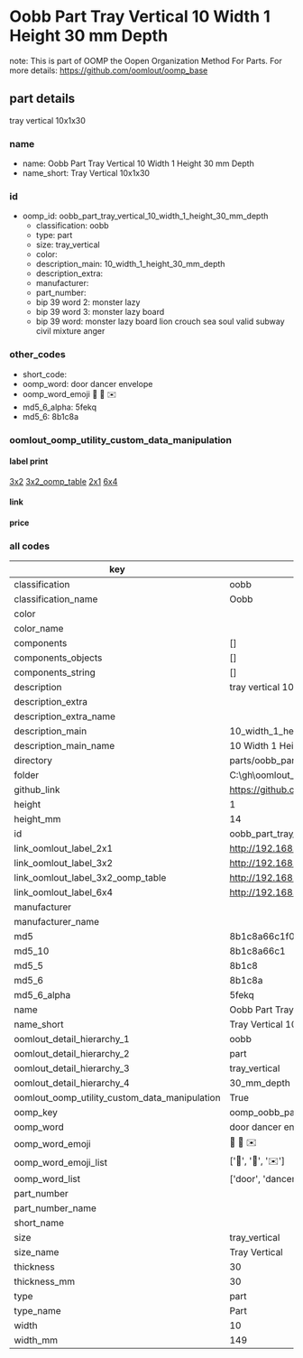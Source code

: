 # Oobb Part Tray Vertical 10 Width 1 Height 30 mm Depth  

note: This is part of OOMP the Oopen Organization Method For Parts. For more details: https://github.com/oomlout/oomp_base

##  part details
  



tray vertical 10x1x30



### name
* name: Oobb Part Tray Vertical 10 Width 1 Height 30 mm Depth
* name_short: Tray Vertical 10x1x30 
### id
* oomp_id: oobb_part_tray_vertical_10_width_1_height_30_mm_depth
  * classification: oobb
  * type: part
  * size: tray_vertical
  * color: 
  * description_main: 10_width_1_height_30_mm_depth
  * description_extra: 
  * manufacturer: 
  * part_number: 
  * bip 39 word 2: monster lazy
  * bip 39 word 3: monster lazy board
  * bip 39 word: monster lazy board lion crouch sea soul valid subway civil mixture anger

### other_codes
* short_code: 
* oomp_word: door dancer envelope
* oomp_word_emoji :door: :dancer: :envelope:
* md5_6_alpha: 5fekq
* md5_6: 8b1c8a






### oomlout_oomp_utility_custom_data_manipulation
#### label print
[3x2](http://192.168.1.245:1112/?label=oomp%205fekq)
[3x2_oomp_table](http://192.168.1.108:1112/?label=oomp%205fekq)
[2x1](http://192.168.1.242:1112/?label=oomp%205fekq)
[6x4](http://192.168.1.55:1112/?label=oomp%205fekq)    

#### link

                              

#### price







### all codes 
| key | value |  
| --- | --- |  
| classification | oobb |  
| classification_name | Oobb |  
| color |  |  
| color_name |  |  
| components | [] |  
| components_objects | [] |  
| components_string | [] |  
| description | tray vertical 10x1x30 |  
| description_extra |  |  
| description_extra_name |  |  
| description_main | 10_width_1_height_30_mm_depth |  
| description_main_name | 10 Width 1 Height 30 mm Depth |  
| directory | parts/oobb_part_tray_vertical_10_width_1_height_30_mm_depth |  
| folder | C:\gh\oomlout_oobb_version_4_generated_parts\parts\oobb_part_tray_vertical_10_width_1_height_30_mm_depth |  
| github_link | https://github.com/oomlout/oomlout_oomp_part_src/tree/main/parts/oobb_part_tray_vertical_10_width_1_height_30_mm_depth |  
| height | 1 |  
| height_mm | 14 |  
| id | oobb_part_tray_vertical_10_width_1_height_30_mm_depth |  
| link_oomlout_label_2x1 | http://192.168.1.242:1112/?label=oomp%205fekq |  
| link_oomlout_label_3x2 | http://192.168.1.245:1112/?label=oomp%205fekq |  
| link_oomlout_label_3x2_oomp_table | http://192.168.1.108:1112/?label=oomp%205fekq |  
| link_oomlout_label_6x4 | http://192.168.1.55:1112/?label=oomp%205fekq |  
| manufacturer |  |  
| manufacturer_name |  |  
| md5 | 8b1c8a66c1f0d9f7079a1822315f9c7a |  
| md5_10 | 8b1c8a66c1 |  
| md5_5 | 8b1c8 |  
| md5_6 | 8b1c8a |  
| md5_6_alpha | 5fekq |  
| name | Oobb Part Tray Vertical 10 Width 1 Height 30 mm Depth |  
| name_short | Tray Vertical 10x1x30  |  
| oomlout_detail_hierarchy_1 | oobb |  
| oomlout_detail_hierarchy_2 | part |  
| oomlout_detail_hierarchy_3 | tray_vertical |  
| oomlout_detail_hierarchy_4 | 30_mm_depth |  
| oomlout_oomp_utility_custom_data_manipulation | True |  
| oomp_key | oomp_oobb_part_tray_vertical_10_width_1_height_30_mm_depth |  
| oomp_word | door dancer envelope |  
| oomp_word_emoji | :door: :dancer: :envelope: |  
| oomp_word_emoji_list | [':door:', ':dancer:', ':envelope:'] |  
| oomp_word_list | ['door', 'dancer', 'envelope'] |  
| part_number |  |  
| part_number_name |  |  
| short_name |  |  
| size | tray_vertical |  
| size_name | Tray Vertical |  
| thickness | 30 |  
| thickness_mm | 30 |  
| type | part |  
| type_name | Part |  
| width | 10 |  
| width_mm | 149 |  
